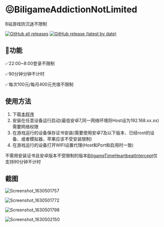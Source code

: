 # 😖BiligameAddictionNotLimited

B站游戏防沉迷不限制

[![GitHub all releases](https://img.shields.io/github/downloads/Enaium/BiligameAddictionNotLimited/total?style=for-the-badge)](https://github.com/Enaium/BiligameAddictionNotLimited/releases) [![GitHub release (latest by date)](https://img.shields.io/github/v/release/Enaium/BiligameAddictionNotLimited?style=for-the-badge)](https://github.com/Enaium/BiligameAddictionNotLimited/releases)

## 🚀功能

✅22:00~8:00登录不限制

✅90分钟分钟不计时

✅每次100元/每月400元充值不限制

## 使用方法

1. 下载[本程序](https://github.com/Enaium/BiligameAddictionNotLimited/releases)
2. 安装在任意设备运行启动(最低安卓7,同一网络环境将Host设为192.168.xx.xx)需要网络权限
3. 在游戏运行的设备保存证书安装(需要使用安卓7及以下版本、已经root的设备、或者模拟器，苹果应该不受安装限制)
4. 在游戏运行的设备打开WIFI设置代理(Host和Port和启用时一致)

不需用安装证书且安卓版本不受限制的版本[BiligameTimeHeartbeatIntercept](https://github.com/Enaium/BiligameTimeHeartbeatIntercept)仅支持90分钟不计时

## 截图

![Screenshot_1630501757](https://gitee.com/Enaium/imgbed/raw/master/Screenshot_1630501757.png)

![Screenshot_1630501772](https://gitee.com/Enaium/imgbed/raw/master/Screenshot_1630501772.png)

![Screenshot_1630501798](https://gitee.com/Enaium/imgbed/raw/master/Screenshot_1630501798.png)

![Screenshot_1630502150](https://gitee.com/Enaium/imgbed/raw/master/Screenshot_1630502150.png)

